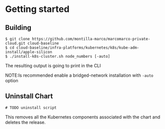 # Getting started

## Building

    $ git clone https://github.com/montilla-marco/marcomarco-private-cloud.git cloud-baseline
    $ cd cloud-baseline/infra-platforms/kubernetes/k8s/kube-adm-install/apple-silicon
    $ ./install-k8s-cluster.sh node_numbers [-auto]

The resulting output is going to print in the CLI

NOTE:Is recommended enable a bridged-network installation with `-auto` option 


## Uninstall Chart

```console
# TODO uninstall script
```

This removes all the Kubernetes components associated with the chart and deletes the release.

